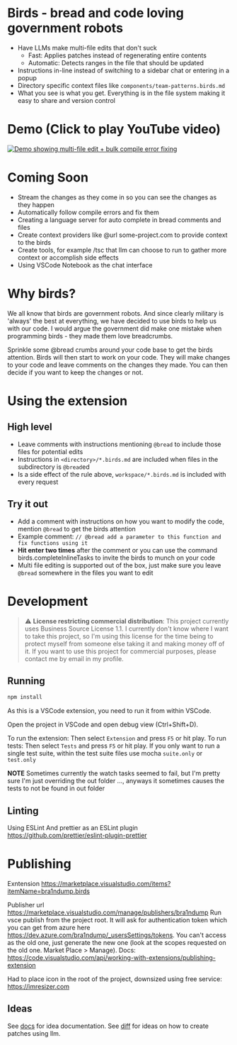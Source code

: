 # Birds - bread and code loving government robots

- Have LLMs make multi-file edits that don't suck
  - Fast: Applies patches instead of regenerating entire contents
  - Automatic: Detects ranges in the file that should be updated
- Instructions in-line instead of switching to a sidebar chat or entering in a popup
- Directory specific context files like `components/team-patterns.birds.md`
- What you see is what you get. Everything is in the file system making it easy to share and version control

# Demo (Click to play YouTube video)

[![Demo showing multi-file edit + bulk compile error fixing](https://img.youtube.com/vi/t2evckJtRgM/0.jpg)](https://youtu.be/t2evckJtRgM)

# Coming Soon

- Stream the changes as they come in so you can see the changes as they happen
- Automatically follow compile errors and fix them
- Creating a language server for auto complete in bread comments and files
- Create context providers like @url some-project.com to provide context to the birds
- Create tools, for example /tsc that llm can choose to run to gather more context or accomplish side effects
- Using VSCode Notebook as the chat interface

# Why birds?

We all know that birds are government robots. And since clearly military is 'always' the best at everything, we have decided to use birds to help us with our code. I would argue the government did make one mistake when programming birds - they made them love breadcrumbs.

Sprinkle some @bread crumbs around your code base to get the birds attention. Birds will then start to work on your code. They will make changes to your code and leave comments on the changes they made. You can then decide if you want to keep the changes or not.

# Using the extension

## High level

- Leave comments with instructions mentioning `@bread` to include those files for potential edits
- Instructions in `<directory>/*.birds.md` are included when files in the subdirectory is `@bread`ed
- Is a side effect of the rule above, `workspace/*.birds.md` is included with every request

## Try it out

- Add a comment with instructions on how you want to modify the code, mention `@bread` to get the birds attention
- Example comment: `// @bread add a parameter to this function and fix functions using it`
- **Hit enter two times** after the comment or you can use the command birds.completeInlineTasks to invite the birds to munch on your code
- Multi file editing is supported out of the box, just make sure you leave `@bread` somewhere in the files you want to edit

# Development

> :warning: **License restricting commercial distribution**: This project currently uses Business Source License 1.1. I currently don't know where I want to take this project, so I'm using this license for the time being to protect myself from someone else taking it and making money off of it. If you want to use this project for commercial purposes, please contact me by email in my profile.

## Running

```sh
npm install
```

As this is a VSCode extension, you need to run it from within VSCode.

Open the project in VSCode and open debug view (Ctrl+Shift+D).

To run the extension: Then select `Extension` and press `F5` or hit play.
To run tests: Then select `Tests` and press `F5` or hit play. If you only want to run a single test suite, within the test suite files use mocha `suite.only` or `test.only`

**NOTE** Sometimes currently the watch tasks seemed to fail, but I'm pretty sure I'm just overriding the out folder ..., anyways it sometimes causes the tests to not be found in out folder

## Linting

Using ESLint
And prettier as an ESLint plugin <https://github.com/prettier/eslint-plugin-prettier>

# Publishing

Exntension <https://marketplace.visualstudio.com/items?itemName=bra1ndump.birds>

Publisher url <https://marketplace.visualstudio.com/manage/publishers/bra1ndump> Run vsce publish from the project root. It will ask for authentication token which you can get from azure here <https://dev.azure.com/bra1ndump/_usersSettings/tokens>. You can't access as the old one, just generate the new one (look at the scopes requested on the old one. Market Place > Manage).
Docs: <https://code.visualstudio.com/api/working-with-extensions/publishing-extension>

Had to place icon in the root of the project, downsized using free service: <https://imresizer.com>

## Ideas

See [docs](./docs/) for idea documentation.
See [diff](src/diff/docs/) for ideas on how to create patches using llm.
